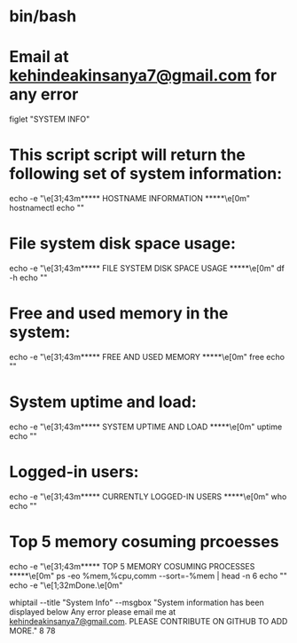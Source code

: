 # bin/bash

# Email at kehindeakinsanya7@gmail.com for any error
figlet "SYSTEM INFO"

# This script script will return the following set of system information:
echo -e "\e[31;43m***** HOSTNAME INFORMATION *****\e[0m"
hostnamectl
echo ""

# File system disk space usage:
echo -e "\e[31;43m***** FILE SYSTEM DISK SPACE USAGE *****\e[0m"
df -h
echo ""
# Free and used memory in the system:
echo -e "\e[31;43m***** FREE AND USED MEMORY *****\e[0m"
free
echo ""
# System uptime and load:
echo -e "\e[31;43m***** SYSTEM UPTIME AND LOAD *****\e[0m"
uptime
echo ""
# Logged-in users:
echo -e  "\e[31;43m***** CURRENTLY LOGGED-IN USERS *****\e[0m"
who
echo ""
# Top 5 memory cosuming prcoesses
echo -e "\e[31;43m***** TOP 5 MEMORY COSUMING PROCESSES *****\e[0m"
ps -eo %mem,%cpu,comm --sort=-%mem | head -n 6
echo ""
echo -e "\e[1;32mDone.\e[0m"

whiptail --title "System Info" --msgbox "System information has been displayed below Any error please email me at kehindeakinsanya7@gmail.com. PLEASE CONTRIBUTE ON GITHUB TO ADD MORE." 8 78

